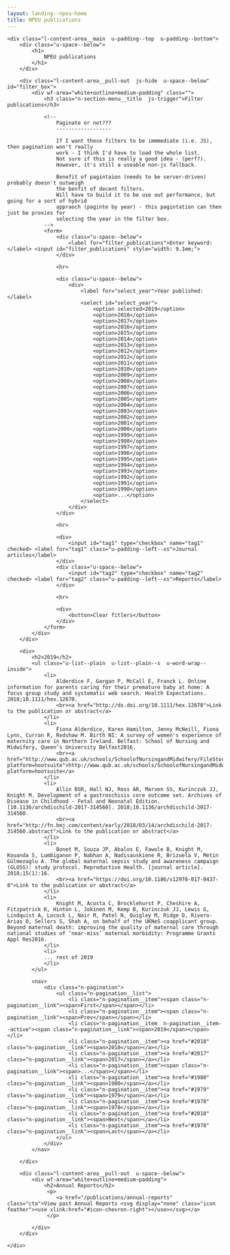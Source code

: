 ```yaml
---
layout: landing--npeu-home
title: NPEU publications
---
```

<div wf-area="white+outline" class="l-content-area  l-content-area--has-pull-outs">

    <div class="l-content-area__main  u-padding--top  u-padding--bottom">
        <div class="u-space--below">
            <h1>
                NPEU publications
            </h1>
        </div>

        <div class="l-content-area__pull-out  js-hide  u-space--below" id="filter_box">
            <div wf-area="white+outline+medium-padding" class="">
                <h3 class="n-section-menu__title  js-trigger">Filter publications</h3>

                <!--
                    Paginate or not???
                    ------------------
                    
                    If I want these filters to be immmediate (i.e. JS), then pagination won't really
                    work - I think I'd have to load the whole list.
                    Not sure if this is really a good idea - (perf?).
                    However, it's still a useable non-js fallback.
                    
                    Benefit of pagintaion (needs to be server-driven) probably doesn't outweigh
                    the benfit of decent filters.
                    Will have to build it to be use out performance, but going for a sort of hybrid
                    appraoch (paginte by year) - this pagintation can then just be proxies for
                    selecting the year in the filter box.
                -->
                <form>
                    <div class="u-space--below">
                        <label for="filter_publications">Enter keyword:</label> <input id="filter_publications" style="width: 9.1em;">
                    </div>
                    
                    <hr>
                    
                    <div class="u-space--below">
                        <div>
                            <label for="select_year">Year published: </label>
                            <select id="select_year">
                                <option selected>2019</option>
                                <option>2018</option>
                                <option>2017</option>
                                <option>2016</option>
                                <option>2015</option>
                                <option>2014</option>
                                <option>2013</option>
                                <option>2012</option>
                                <option>2012</option>
                                <option>2011</option>
                                <option>2010</option>
                                <option>2009</option>
                                <option>2008</option>
                                <option>2007</option>
                                <option>2006</option>
                                <option>2005</option>
                                <option>2004</option>
                                <option>2003</option>
                                <option>2002</option>
                                <option>2001</option>
                                <option>2000</option>
                                <option>1999</option>
                                <option>1998</option>
                                <option>1997</option>
                                <option>1996</option>
                                <option>1995</option>
                                <option>1994</option>
                                <option>1993</option>
                                <option>1992</option>
                                <option>1991</option>
                                <option>1990</option>
                                <option>...</option>
                            </select>
                        </div>                        
                    </div>
                    
                    <hr>
                    
                    <div>
                        <input id="tag1" type="checkbox" name="tag1" checked> <label for="tag1" class="u-padding--left--xs">Journal articles</label>
                    </div>
                    <div class="u-space--below">
                        <input id="tag2" type="checkbox" name="tag2" checked> <label for="tag2" class="u-padding--left--xs">Reports</label>
                    </div>
                    
                    <hr>
                    
                    <div>
                        <button>Clear fitlers</button>
                    </div>
                </form>
            </div>
        </div>

        <div>
            <h2>2019</h2>
            <ul class="u-list--plain  u-list--plain--s  u-word-wrap--inside">
                <li>
                    Alderdice F, Gargan P, McCall E, Franck L. Online information for parents caring for their premature baby at home: A focus group study and systematic web search. Health Expectations. 2018;10.1111/hex.12670.
                    <br><a href="http://dx.doi.org/10.1111/hex.12670">Link to the publication or abstract</a>
                </li>
                <li>
                    Fiona Alderdice, Karen Hamilton, Jenny McNeill, Fiona Lynn, Curran R, Redshaw M. Birth NI: A survey of women's experience of maternity care in Northern Ireland. Belfast: School of Nursing and Midwifery, Queen’s University Belfast2016.
                    <br><a href="http://www.qub.ac.uk/schools/SchoolofNursingandMidwifery/FileStore/Filetoupload,670193,en.pdf?platform=hootsuite">http://www.qub.ac.uk/schools/SchoolofNursingandMidwifery/FileStore/Filetoupload,670193,en.pdf?platform=hootsuite</a>
                </li>
                <li>
                    Allin BSR, Hall NJ, Ross AR, Marven SS, Kurinczuk JJ, Knight M. Development of a gastroschisis core outcome set. Archives of Disease in Childhood - Fetal and Neonatal Edition. [10.1136/archdischild-2017-314560]. 2018;10.1136/archdischild-2017-314560.
                    <br><a href="http://fn.bmj.com/content/early/2018/03/14/archdischild-2017-314560.abstract">Link to the publication or abstract</a>
                </li>
                <li>
                    Bonet M, Souza JP, Abalos E, Fawole B, Knight M, Kouanda S, Lumbiganon P, Nabhan A, Nadisauskiene R, Brizuela V, Metin Gülmezoglu A. The global maternal sepsis study and awareness campaign (GLOSS): study protocol. Reproductive Health. [journal article]. 2018;15(1):16.
                    <br><a href="https://doi.org/10.1186/s12978-017-0437-8">Link to the publication or abstract</a>
                </li>
                <li>
                    Knight M, Acosta C, Brocklehurst P, Cheshire A, Fitzpatrick K, Hinton L, Jokinen M, Kemp B, Kurinczuk JJ, Lewis G, Lindquist A, Locock L, Nair M, Patel N, Quigley M, Ridge D, Rivero-Arias O, Sellers S, Shah A, on behalf of the UKNeS coapplicant group. Beyond maternal death: improving the quality of maternal care through national studies of ‘near-miss’ maternal morbidity: Programme Grants Appl Res2016.
                </li>
                <li>
                ... rest of 2019
                </li>
            </ul>

            <nav>
                <div class="n-pagination">       
                    <ul class="n-pagination__list">
                        <li class="n-pagination__item"><span class="n-pagination__link"><span>First</span></span></li>
                        <li class="n-pagination__item"><span class="n-pagination__link"><span>Prev</span></span></li>
                        <li class="n-pagination__item  n-pagination__item--active"><span class="n-pagination__link"><span>2019</span></span></li>
                        <li class="n-pagination__item"><a href="#2018" class="n-pagination__link"><span>2018</span></a></li>
                        <li class="n-pagination__item"><a href="#2017" class="n-pagination__link"><span>2017</span></a></li>
                        <li class="n-pagination__item"><span class="n-pagination__link"><span>...</span></span></li>
                        <li class="n-pagination__item"><a href="#1980" class="n-pagination__link"><span>1980</span></a></li>
                        <li class="n-pagination__item"><a href="#1979" class="n-pagination__link"><span>1979</span></a></li>
                        <li class="n-pagination__item"><a href="#1978" class="n-pagination__link"><span>1978</span></a></li>
                        <li class="n-pagination__item"><a href="#2018" class="n-pagination__link"><span>Next</span></a></li>
                        <li class="n-pagination__item"><a href="#1978" class="n-pagination__link"><span>Last</span></a></li>
                    </ul>
                </div>
            </nav>

        </div>

        <div class="l-content-area__pull-out  u-space--below">
            <div wf-area="white+outline+medium-padding">
                <h2>Annual Reports</h2>
                 <p>
                    <a href="/publications/annual-reports" class="cta">View past Annual Reports <svg display="none" class="icon  feather"><use xlink:href="#icon-chevron-right"></use></svg></a>
                 </p>

            </div>
        </div>
    
    </div>

</div>